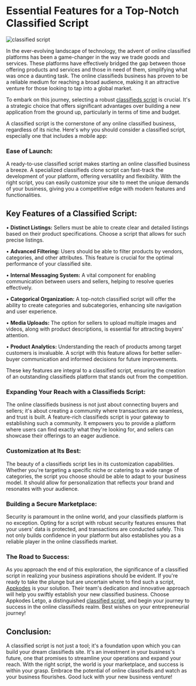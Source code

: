 # Essential Features for a Top-Notch Classified Script
![classified script](https://bcrelx.com/wp-content/uploads/2024/06/classified-script-5-800x445.jpg)

In the ever-evolving landscape of technology, the advent of online classified platforms has been a game-changer in the way we trade goods and services. These platforms have effectively bridged the gap between those offering products and services and those in need of them, simplifying what was once a daunting task. The online classifieds business has proven to be a reliable medium for reaching a broad audience, making it an attractive venture for those looking to tap into a global market.

To embark on this journey, selecting a robust [classifieds script](https://appkodes.com/classified-script/) is crucial. It's a strategic choice that offers significant advantages over building a new application from the ground up, particularly in terms of time and budget.

A classified script is the cornerstone of any online classified business, regardless of its niche. Here's why you should consider a classified script, especially one that includes a mobile app:

### Ease of Launch:
A ready-to-use classified script makes starting an online classified business a breeze. A specialized classifieds clone script can fast-track the development of your platform, offering versatility and flexibility. With the right script, you can easily customize your site to meet the unique demands of your business, giving you a competitive edge with modern features and functionalities.

## Key Features of a Classified Script:

•  **Distinct Listings:** Sellers must be able to create clear and detailed listings based on their product specifications. Choose a script that allows for such precise listings.

•  **Advanced Filtering:** Users should be able to filter products by vendors, categories, and other attributes. This feature is crucial for the optimal performance of your classified site.

•  **Internal Messaging System:** A vital component for enabling communication between users and sellers, helping to resolve queries effectively.

•  **Categorical Organization:** A top-notch classified script will offer the ability to create categories and subcategories, enhancing site navigation and user experience.

•  **Media Uploads:** The option for sellers to upload multiple images and videos, along with product descriptions, is essential for attracting buyers' attention.

•  **Product Analytics:** Understanding the reach of products among target customers is invaluable. A script with this feature allows for better seller-buyer communication and informed decisions for future improvements.

These key features are integral to a classified script, ensuring the creation of an outstanding classifieds platform that stands out from the competition.

### Expanding Your Reach with a Classifieds Script:

The online classifieds business is not just about connecting buyers and sellers; it's about creating a community where transactions are seamless, and trust is built. A feature-rich classifieds script is your gateway to establishing such a community. It empowers you to provide a platform where users can find exactly what they're looking for, and sellers can showcase their offerings to an eager audience.

### Customization at Its Best:

The beauty of a classifieds script lies in its customization capabilities. Whether you're targeting a specific niche or catering to a wide range of categories, the script you choose should be able to adapt to your business model. It should allow for personalization that reflects your brand and resonates with your audience.

### Building a Secure Marketplace:

Security is paramount in the online world, and your classifieds platform is no exception. Opting for a script with robust security features ensures that your users' data is protected, and transactions are conducted safely. This not only builds confidence in your platform but also establishes you as a reliable player in the online classifieds market.

### The Road to Success:

As you approach the end of this exploration, the significance of a classified script in realizing your business aspirations should be evident. If you're ready to take the plunge but are uncertain where to find such a script, [Appkodes](https://appkodes.com/) is your solution. Their team's dedication and innovative approach will help you swiftly establish your new classified business. Choose Appkodes Letgo, a distinguished [classified script](https://appkodes.com/classified-script/), and begin your journey to success in the online classifieds realm. Best wishes on your entrepreneurial journey!

## Conclusion:

A classified script is not just a tool; it's a foundation upon which you can build your dream classifieds site. It's an investment in your business's future, one that promises to streamline your operations and expand your reach. With the right script, the world is your marketplace, and success is within your grasp. Embrace the potential of online classifieds and watch as your business flourishes. Good luck with your new business venture!

